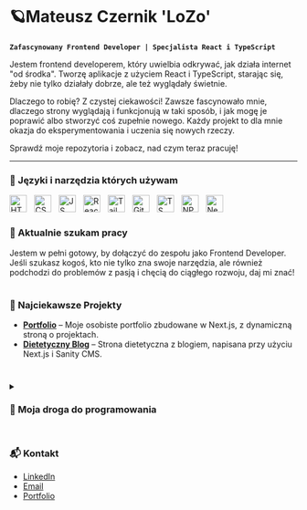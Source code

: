 # **🪐Mateusz Czernik 'LoZo'**

**`Zafascynowany Frontend Developer | Specjalista React i TypeScript`**

Jestem frontend developerem, który uwielbia odkrywać, jak działa internet "od środka". Tworzę aplikacje z użyciem React i TypeScript, starając się, żeby nie tylko działały dobrze, ale też wyglądały świetnie.

Dlaczego to robię? Z czystej ciekawości! Zawsze fascynowało mnie, dlaczego strony wyglądają i funkcjonują w taki sposób, i jak mogę je poprawić albo stworzyć coś zupełnie nowego. Każdy projekt to dla mnie okazja do eksperymentowania i uczenia się nowych rzeczy.

Sprawdź moje repozytoria i zobacz, nad czym teraz pracuję!

---

### 🧰 Języki i narzędzia których używam

<img align="left" alt="HTML" width="30px" style="padding-right:10px;" src="https://cdn.jsdelivr.net/gh/devicons/devicon@latest/icons/html5/html5-original.svg" />
<img align="left" alt="CSS" width="30px" style="padding-right:10px;" src="https://cdn.jsdelivr.net/gh/devicons/devicon@latest/icons/css3/css3-original.svg" />          
<img align="left" alt="JS" width="30px" style="padding-right:10px;" src="https://cdn.jsdelivr.net/gh/devicons/devicon@latest/icons/javascript/javascript-original.svg" />          
<img align="left" alt="React" width="30px" style="padding-right:10px;" src="https://cdn.jsdelivr.net/gh/devicons/devicon@latest/icons/react/react-original.svg" />                    
<img align="left" alt="Tailwind" width="30px" style="padding-right:10px;" src="https://cdn.jsdelivr.net/gh/devicons/devicon@latest/icons/tailwindcss/tailwindcss-original.svg" />         
<img align="left" alt="Git" width="30px" style="padding-right:10px;" src="https://cdn.jsdelivr.net/gh/devicons/devicon@latest/icons/git/git-original.svg" />
<img align="left" alt="TS" width="30px" style="padding-right:10px;" src="https://cdn.jsdelivr.net/gh/devicons/devicon@latest/icons/typescript/typescript-original.svg" />          
<img align="left" alt="NPM" width="30px" style="padding-right:10px;" src="https://cdn.jsdelivr.net/gh/devicons/devicon@latest/icons/npm/npm-original-wordmark.svg" />          
<img align="left" alt="Next.js" width="30px" style="padding-right:10px;" src="https://cdn.jsdelivr.net/gh/devicons/devicon@latest/icons/nextjs/nextjs-original.svg" />
</br>

#

### 💼 Aktualnie szukam pracy

Jestem w pełni gotowy, by dołączyć do zespołu jako Frontend Developer. Jeśli szukasz kogoś, kto nie tylko zna swoje narzędzia, ale również podchodzi do problemów z pasją i chęcią do ciągłego rozwoju, daj mi znać!

#

### 🚀 Najciekawsze Projekty

- **[Portfolio](https://github.com/LoZoCz/next-portfolio)** – Moje osobiste portfolio zbudowane w Next.js, z dynamiczną stroną o projektach.
- **[Dietetyczny Blog](https://github.com/LoZoCz/diet-project-freelance)** – Strona dietetyczna z blogiem, napisana przy użyciu Next.js i Sanity CMS.

#

<details>
<summary><h3>🌱 Moja droga do programowania</h3></summary>
Od zawsze fascynowało mnie, jak działa technologia, ale dopiero kilka lat temu zdecydowałem się zagłębić w frontend. Początkowo uczyłem się samodzielnie, korzystając z dostępnych kursów online, dokumentacji i praktycznych projektów. To, co zaczęło się od prostych stron internetowych, szybko przerodziło się w pełne aplikacje, które rozwijam z pomocą React i TypeScript.

Każdy projekt, nad którym pracuję, traktuję jako okazję do nauki i doskonalenia umiejętności. Uwielbiam wyzwania, które zmuszają mnie do głębszego zrozumienia tego, jak działają narzędzia, z których korzystam, i w jaki sposób mogę je najlepiej wykorzystać w swoich projektach.

</details>

#

### 📬 Kontakt

- [LinkedIn](https://www.linkedin.com/in/mateusz-czernik)
- [Email](mailto:m.czernik12@gmail.com)
- [Portfolio](https://czernik-portfolio.vercel.app/)
